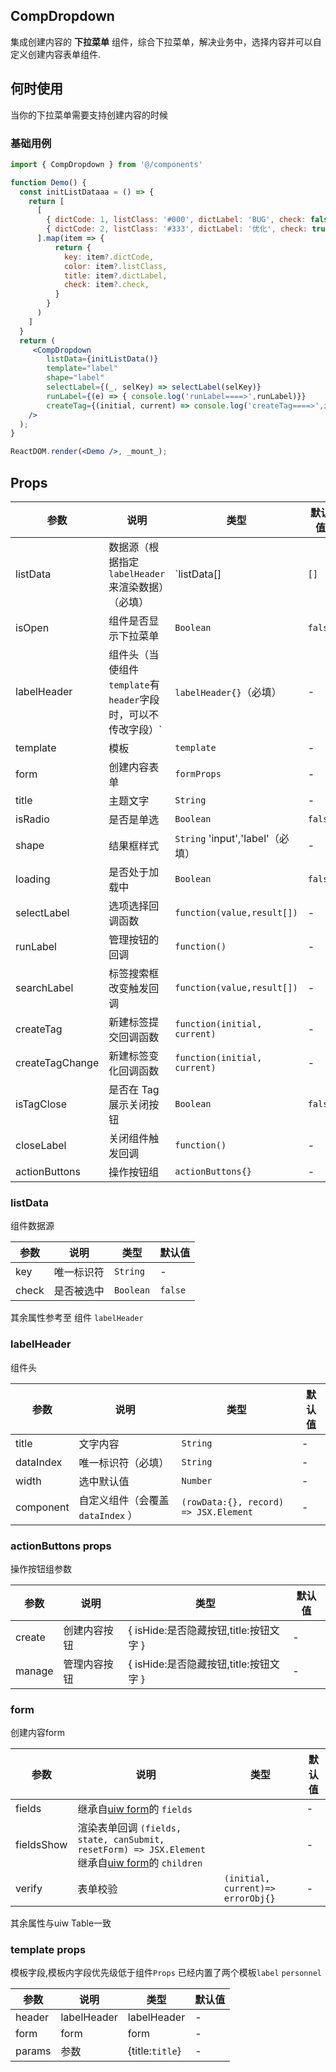 ## CompDropdown

集成创建内容的 __下拉菜单__ 组件，综合下拉菜单，解决业务中，选择内容并可以自定义创建内容表单组件.

## 何时使用

当你的下拉菜单需要支持创建内容的时候

### 基础用例

```jsx
import { CompDropdown } from '@/components'

function Demo() {
  const initListDataaa = () => {
    return [
      [
        { dictCode: 1, listClass: '#000', dictLabel: 'BUG', check: false },
        { dictCode: 2, listClass: '#333', dictLabel: '优化', check: true },
      ].map(item => {
          return {
            key: item?.dictCode,
            color: item?.listClass,
            title: item?.dictLabel,
            check: item?.check,
          }
        }
      )
    ]
  }
  return (
     <CompDropdown
        listData={initListData()}
        template="label"
        shape="label"
        selectLabel={(_, selKey) => selectLabel(selKey)}
        runLabel={(e) => { console.log('runLabel====>',runLabel)}}
        createTag={(initial, current) => console.log('createTag====>',initial, current)}
    />
  );
}

ReactDOM.render(<Demo />, _mount_);

```

## Props

| 参数           | 说明                    | 类型                          | 默认值 |
| -------------- | -------------------------------- | ----------------------------------------------- | ------ |
| listData        | 数据源（根据指定 `labelHeader` 来渲染数据）（必填）      | `listData[]      | `[]`     |
| isOpen | 组件是否显示下拉菜单 | `Boolean`     | `false`
| labelHeader   | 组件头（当使组件`template`有`header`字段时，可以不传改字段）` | `labelHeader{}`（必填）     | - |
| template  | 模板         |   `template`        |  -     |
| form      | 创建内容表单   | `formProps`        |  -     |
| title     | 主题文字       | `String`  | -    |
| isRadio   | 是否是单选     | `Boolean`     | `false`    |
| shape     | 结果框样式     | `String` 'input','label'（必填）      |    -   |
| loading| 是否处于加载中    | `Boolean`  | `false`   |
| selectLabel    | 选项选择回调函数  | `function(value,result[])`    | -  |
| runLabel       | 管理按钮的回调  | `function()`    | -  |
| searchLabel    | 标签搜索框改变触发回调  | `function(value,result[])`    | -  |
| createTag      | 新建标签提交回调函数  | `function(initial, current)`    | -  |
| createTagChange | 新建标签变化回调函数  | `function(initial, current)`    | -  |
| isTagClose     | 是否在 Tag 展示关闭按钮  | `Boolean`    | `false`  |
| closeLabel     | 关闭组件触发回调  | `function()`    | - |
| actionButtons  | 操作按钮组  | `actionButtons{}`    | - |


### listData

组件数据源

| 参数            | 说明                                     | 类型     | 默认值 |
| -------------- | ---------------------------------------- | -------- | ------ |
| key            | 唯一标识符          | `String`       |    -    |
| check          | 是否被选中          | `Boolean`    | `false` |

其余属性参考至 组件 `labelHeader`

### labelHeader

组件头

| 参数            | 说明                                     | 类型     | 默认值 |
| --------------- | ---------------------------------------- | -------- | ------ |
| title        | 文字内容                               |   `String` | -  | checkbox |
| dataIndex    | 唯一标识符（必填） | `String`   | -     |
| width | 选中默认值              | `Number`   |  -  |
| component | 自定义组件（会覆盖 `dataIndex` ）  |  `(rowData:{}, record) => JSX.Element`   | -      |

### actionButtons props

操作按钮组参数

| 参数 | 说明    | 类型             | 默认值 |
| ---- | ------- | ---------------- | ------ |
| create | 创建内容按钮 | { isHide:是否隐藏按钮,title:按钮文字 } | -   |
| manage | 管理内容按钮 | { isHide:是否隐藏按钮,title:按钮文字 } | -  |

### form
创建内容form

| 参数 | 说明    | 类型             | 默认值 |
| ---- | ------- | ---------------- | ------ |
| fields     | 继承自[uiw form](https://uiwjs.github.io/#/components/form)的  `fields`   |  | -   |
| fieldsShow | 渲染表单回调 `(fields, state, canSubmit, resetForm) => JSX.Element `  继承自[uiw form](https://uiwjs.github.io/#/components/form)的  `children`|  | -      |
| verify     | 表单校验 | `(initial, current)=> errorObj{}` | -  |

其余属性与uiw Table一致

### template props

模板字段,模板内字段优先级低于组件`Props`
已经内置了两个模板`label` `personnel`

| 参数 | 说明    | 类型             | 默认值 |
| ---- | ------- | ---------------- | ------ |
| header   | labelHeader | labelHeader | -   |
| form | form | form | -  |
| params | 参数 | {title:`title`} | -  |